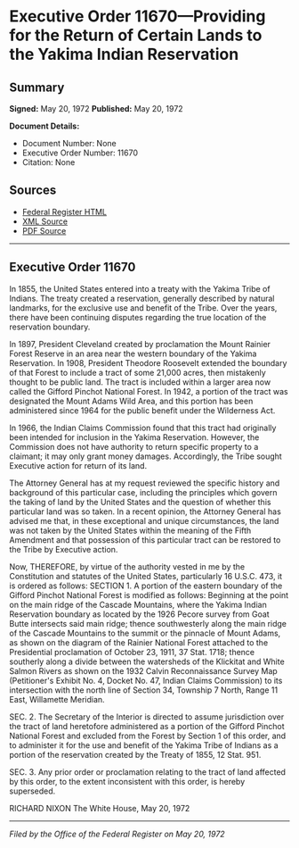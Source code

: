 # Executive Order 11670—Providing for the Return of Certain Lands to the Yakima Indian Reservation

## Summary

**Signed:** May 20, 1972
**Published:** May 20, 1972

**Document Details:**
- Document Number: None
- Executive Order Number: 11670
- Citation: None

## Sources
- [Federal Register HTML](https://www.presidency.ucsb.edu/documents/executive-order-11670-providing-for-the-return-certain-lands-the-yakima-indian-reservation)
- [XML Source](None)
- [PDF Source](None)

---

## Executive Order 11670

In 1855, the United States entered into a treaty with the Yakima Tribe of Indians. The treaty created a reservation, generally described by natural landmarks, for the exclusive use and benefit of the Tribe. Over the years, there have been continuing disputes regarding the true location of the reservation boundary.

In 1897, President Cleveland created by proclamation the Mount Rainier Forest Reserve in an area near the western boundary of the Yakima Reservation. In 1908, President Theodore Roosevelt extended the boundary of that Forest to include a tract of some 21,000 acres, then mistakenly thought to be public land. The tract is included within a larger area now called the Gifford Pinchot National Forest. In 1942, a portion of the tract was designated the Mount Adams Wild Area, and this portion has been administered since 1964 for the public benefit under the Wilderness Act.

In 1966, the Indian Claims Commission found that this tract had originally been intended for inclusion in the Yakima Reservation. However, the Commission does not have authority to return specific property to a claimant; it may only grant money damages. Accordingly, the Tribe sought Executive action for return of its land.

The Attorney General has at my request reviewed the specific history and background of this particular case, including the principles which govern the taking of land by the United States and the question of whether this particular land was so taken. In a recent opinion, the Attorney General has advised me that, in these exceptional and unique circumstances, the land was not taken by the United States within the meaning of the Fifth Amendment and that possession of this particular tract can be restored to the Tribe by Executive action.

Now, THEREFORE, by virtue of the authority vested in me by the Constitution and statutes of the United States, particularly 16 U.S.C. 473, it is ordered as follows:
SECTION 1. A portion of the eastern boundary of the Gifford Pinchot National Forest is modified as follows:
Beginning at the point on the main ridge of the Cascade Mountains, where the Yakima Indian Reservation boundary as located by the 1926 Pecore survey from Goat Butte intersects said main ridge; thence southwesterly along the main ridge of the Cascade Mountains to the summit or the pinnacle of Mount Adams, as shown on the diagram of the Rainier National Forest attached to the Presidential proclamation of October 23, 1911, 37 Stat. 1718; thence southerly along a divide between the watersheds of the Klickitat and White Salmon Rivers as shown on the 1932 Calvin Reconnaissance Survey Map (Petitioner's Exhibit No. 4, Docket No. 47, Indian Claims Commission) to its intersection with the north line of Section 34, Township 7 North, Range 11 East, Willamette Meridian.

SEC. 2. The Secretary of the Interior is directed to assume jurisdiction over the tract of land heretofore administered as a portion of the Gifford Pinchot National Forest and excluded from the Forest by Section 1 of this order, and to administer it for the use and benefit of the Yakima Tribe of Indians as a portion of the reservation created by the Treaty of 1855, 12 Stat. 951.

SEC. 3. Any prior order or proclamation relating to the tract of land affected by this order, to the extent inconsistent with this order, is hereby superseded.

RICHARD NIXON
The White House,
May 20, 1972

---

*Filed by the Office of the Federal Register on May 20, 1972*
